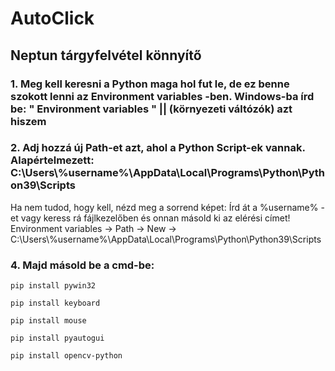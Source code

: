 # AutoClick
## Neptun tárgyfelvétel könnyítő


### 1. Meg kell keresni a Python maga hol fut le, de ez benne szokott lenni az Environment variables -ben. Windows-ba írd be: " Environment variables " || (környezeti váltózók) azt hiszem

### 2. Adj hozzá új Path-et azt, ahol a Python Script-ek vannak. Alapértelmezett: C:\Users\\%username%\AppData\Local\Programs\Python\Python39\Scripts
Ha nem tudod, hogy kell, nézd meg a sorrend képet:
	Írd át a %username% -et vagy keress rá fájlkezelőben és onnan másold ki az elérési címet!
	Environment variables -> Path -> New -> C:\Users\\%username%\AppData\Local\Programs\Python\Python39\Scripts

### 4. Majd másold be a cmd-be:

	pip install pywin32

	pip install keyboard

	pip install mouse

	pip install pyautogui

	pip install opencv-python
